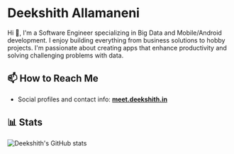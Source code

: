
# Deekshith Allamaneni

Hi 👋, I'm a Software Engineer specializing in Big Data and Mobile/Android development. I enjoy building everything from business solutions to hobby projects. I'm passionate about creating apps that enhance productivity and solving challenging problems with data.

## 📫 How to Reach Me
- Social profiles and contact info: [**meet.deekshith.in**](https://meet.deekshith.in/)

## 📊 Stats
![Deekshith's GitHub stats](https://github-readme-stats.vercel.app/api?username=adeekshith&show_icons=true&theme=tokyonight&hide=contribs)  <!-- GitHub stats graph -->
